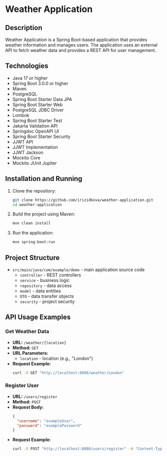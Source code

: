 # Weather Application

## Description
Weather Application is a Spring Boot-based application that provides weather information and manages users. The application uses an external API to fetch weather data and provides a REST API for user management.

## Technologies
- Java 17 or higher
- Spring Boot 3.0.0 or higher
- Maven
- PostgreSQL
- Spring Boot Starter Data JPA
- Spring Boot Starter Web
- PostgreSQL JDBC Driver
- Lombok
- Spring Boot Starter Test
- Jakarta Validation API
- Springdoc OpenAPI UI
- Spring Boot Starter Security
- JJWT API
- JJWT Implementation
- JJWT Jackson
- Mockito Core
- Mockito JUnit Jupiter

## Installation and Running
1. Clone the repository:
    ```sh
    git clone https://github.com/irizidkova/weather-application.git
    cd weather-application
    ```

2. Build the project using Maven:
    ```sh
    mvn clean install
    ```

3. Run the application:
    ```sh
    mvn spring-boot:run
    ```

## Project Structure
- `src/main/java/com/example/demo` - main application source code
  - `controller` - REST controllers
  - `service` - business logic
  - `repository` - data access
  - `model` - data entities
  - `DTO` - data transfer objects
  - `security` - project security

## API Usage Examples
### Get Weather Data
- **URL:** `/weather/{location}`
- **Method:** `GET`
- **URL Parameters:**
  - `location` - location (e.g., "London")
- **Request Example:**
    ```sh
    curl -X GET "http://localhost:8080/weather/London"
    ```

### Register User
- **URL:** `/users/register`
- **Method:** `POST`
- **Request Body:**
    ```json
    {
      "username": "exampleUser",
      "password": "examplePassword"
    }
    ```
- **Request Example:**
    ```sh
    curl -X POST "http://localhost:8080/users/register" -H "Content-Type: application/json" -d '{"username":"exampleUser","password":"examplePassword"}'
    ```
